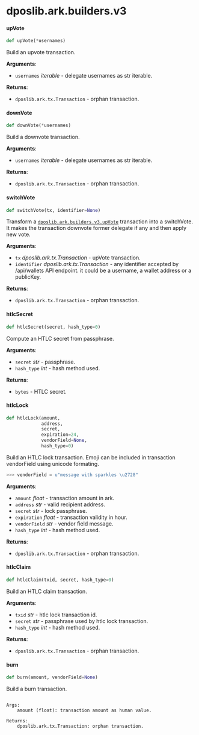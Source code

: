 <a id="dposlib.ark.builders.v3"></a>

# dposlib.ark.builders.v3

<a id="dposlib.ark.builders.v3.upVote"></a>

#### upVote

```python
def upVote(*usernames)
```

Build an upvote transaction.

**Arguments**:

- `usernames` _iterable_ - delegate usernames as str iterable.
  

**Returns**:

- `dposlib.ark.tx.Transaction` - orphan transaction.

<a id="dposlib.ark.builders.v3.downVote"></a>

#### downVote

```python
def downVote(*usernames)
```

Build a downvote transaction.

**Arguments**:

- `usernames` _iterable_ - delegate usernames as str iterable.
  

**Returns**:

- `dposlib.ark.tx.Transaction` - orphan transaction.

<a id="dposlib.ark.builders.v3.switchVote"></a>

#### switchVote

```python
def switchVote(tx, identifier=None)
```

Transform a [`dposlib.ark.builders.v3.upVote`](
v3.md#dposlib.ark.builders.upVote
) transaction into a switchVote. It makes the transaction downvote
former delegate if any and then apply new vote.

**Arguments**:

- `tx` _dposlib.ark.tx.Transaction_ - upVote transaction.
- `identifier` _dposlib.ark.tx.Transaction_ - any identifier accepted by
  /api/wallets API endpoint. it could be a username, a wallet address
  or a publicKey.
  

**Returns**:

- `dposlib.ark.tx.Transaction` - orphan transaction.

<a id="dposlib.ark.builders.v3.htlcSecret"></a>

#### htlcSecret

```python
def htlcSecret(secret, hash_type=0)
```

Compute an HTLC secret from passphrase.

**Arguments**:

- `secret` _str_ - passphrase.
- `hash_type` _int_ - hash method used.
  

**Returns**:

- `bytes` - HTLC secret.

<a id="dposlib.ark.builders.v3.htlcLock"></a>

#### htlcLock

```python
def htlcLock(amount,
             address,
             secret,
             expiration=24,
             vendorField=None,
             hash_type=0)
```

Build an HTLC lock transaction. Emoji can be included in transaction
vendorField using unicode formating.


```python
>>> vendorField = u"message with sparkles \u2728"
```

**Arguments**:

- `amount` _float_ - transaction amount in ark.
- `address` _str_ - valid recipient address.
- `secret` _str_ - lock passphrase.
- `expiration` _float_ - transaction validity in hour.
- `vendorField` _str_ - vendor field message.
- `hash_type` _int_ - hash method used.
  

**Returns**:

- `dposlib.ark.tx.Transaction` - orphan transaction.

<a id="dposlib.ark.builders.v3.htlcClaim"></a>

#### htlcClaim

```python
def htlcClaim(txid, secret, hash_type=0)
```

Build an HTLC claim transaction.

**Arguments**:

- `txid` _str_ - htlc lock transaction id.
- `secret` _str_ - passphrase used by htlc lock transaction.
- `hash_type` _int_ - hash method used.
  

**Returns**:

- `dposlib.ark.tx.Transaction` - orphan transaction.

<a id="dposlib.ark.builders.v3.burn"></a>

#### burn

```python
def burn(amount, vendorField=None)
```

Build a burn transaction.
```

Args:
    amount (float): transaction amount as human value.

Returns:
    dposlib.ark.tx.Transaction: orphan transaction.

